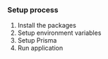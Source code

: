 ### Setup process
1. Install the packages
2. Setup environment variables
3. Setup Prisma
4. Run application